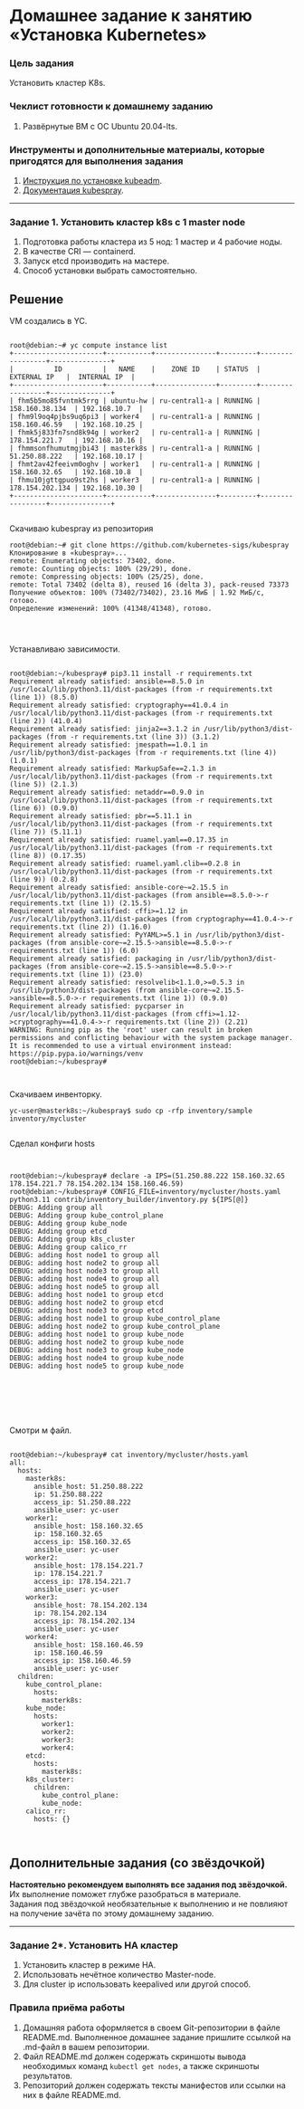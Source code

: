 # Домашнее задание к занятию «Установка Kubernetes» 

### Цель задания

Установить кластер K8s.

### Чеклист готовности к домашнему заданию

1. Развёрнутые ВМ с ОС Ubuntu 20.04-lts.


### Инструменты и дополнительные материалы, которые пригодятся для выполнения задания

1. [Инструкция по установке kubeadm](https://kubernetes.io/docs/setup/production-environment/tools/kubeadm/create-cluster-kubeadm/).
2. [Документация kubespray](https://kubespray.io/).

-----

### Задание 1. Установить кластер k8s с 1 master node

1. Подготовка работы кластера из 5 нод: 1 мастер и 4 рабочие ноды.
2. В качестве CRI — containerd.
3. Запуск etcd производить на мастере.
4. Способ установки выбрать самостоятельно.



## Решение



VM создались в YC.

~~~

root@debian:~# yc compute instance list
+----------------------+-----------+---------------+---------+-----------------+---------------+
|          ID          |   NAME    |    ZONE ID    | STATUS  |   EXTERNAL IP   |  INTERNAL IP  |
+----------------------+-----------+---------------+---------+-----------------+---------------+
| fhm5b5mo85fvntmk5rrg | ubuntu-hw | ru-central1-a | RUNNING | 158.160.38.134  | 192.168.10.7  |
| fhm9l9oq4pjbs9uq6pi3 | worker4   | ru-central1-a | RUNNING | 158.160.46.59   | 192.168.10.25 |
| fhmk5j833fn7snd8k94g | worker2   | ru-central1-a | RUNNING | 178.154.221.7   | 192.168.10.16 |
| fhmmsonfhumutmgjbi43 | masterk8s | ru-central1-a | RUNNING | 51.250.88.222   | 192.168.10.17 |
| fhmt2av42feeivm0oghv | worker1   | ru-central1-a | RUNNING | 158.160.32.65   | 192.168.10.8  |
| fhmu10jgttgpuo9st2hs | worker3   | ru-central1-a | RUNNING | 178.154.202.134 | 192.168.10.30 |
+----------------------+-----------+---------------+---------+-----------------+---------------+


~~~ 


Скачиваю kubespray из репозитория


~~~
root@debian:~# git clone https://github.com/kubernetes-sigs/kubespray
Клонирование в «kubespray»...
remote: Enumerating objects: 73402, done.
remote: Counting objects: 100% (29/29), done.
remote: Compressing objects: 100% (25/25), done.
remote: Total 73402 (delta 8), reused 16 (delta 3), pack-reused 73373
Получение объектов: 100% (73402/73402), 23.16 МиБ | 1.92 МиБ/с, готово.
Определение изменений: 100% (41348/41348), готово.




~~~


Устанавливаю зависимости.

~~~

root@debian:~/kubespray# pip3.11 install -r requirements.txt
Requirement already satisfied: ansible==8.5.0 in /usr/local/lib/python3.11/dist-packages (from -r requirements.txt (line 1)) (8.5.0)
Requirement already satisfied: cryptography==41.0.4 in /usr/local/lib/python3.11/dist-packages (from -r requirements.txt (line 2)) (41.0.4)
Requirement already satisfied: jinja2==3.1.2 in /usr/lib/python3/dist-packages (from -r requirements.txt (line 3)) (3.1.2)
Requirement already satisfied: jmespath==1.0.1 in /usr/lib/python3/dist-packages (from -r requirements.txt (line 4)) (1.0.1)
Requirement already satisfied: MarkupSafe==2.1.3 in /usr/local/lib/python3.11/dist-packages (from -r requirements.txt (line 5)) (2.1.3)
Requirement already satisfied: netaddr==0.9.0 in /usr/local/lib/python3.11/dist-packages (from -r requirements.txt (line 6)) (0.9.0)
Requirement already satisfied: pbr==5.11.1 in /usr/local/lib/python3.11/dist-packages (from -r requirements.txt (line 7)) (5.11.1)
Requirement already satisfied: ruamel.yaml==0.17.35 in /usr/local/lib/python3.11/dist-packages (from -r requirements.txt (line 8)) (0.17.35)
Requirement already satisfied: ruamel.yaml.clib==0.2.8 in /usr/local/lib/python3.11/dist-packages (from -r requirements.txt (line 9)) (0.2.8)
Requirement already satisfied: ansible-core~=2.15.5 in /usr/local/lib/python3.11/dist-packages (from ansible==8.5.0->-r requirements.txt (line 1)) (2.15.5)
Requirement already satisfied: cffi>=1.12 in /usr/local/lib/python3.11/dist-packages (from cryptography==41.0.4->-r requirements.txt (line 2)) (1.16.0)
Requirement already satisfied: PyYAML>=5.1 in /usr/lib/python3/dist-packages (from ansible-core~=2.15.5->ansible==8.5.0->-r requirements.txt (line 1)) (6.0)
Requirement already satisfied: packaging in /usr/lib/python3/dist-packages (from ansible-core~=2.15.5->ansible==8.5.0->-r requirements.txt (line 1)) (23.0)
Requirement already satisfied: resolvelib<1.1.0,>=0.5.3 in /usr/lib/python3/dist-packages (from ansible-core~=2.15.5->ansible==8.5.0->-r requirements.txt (line 1)) (0.9.0)
Requirement already satisfied: pycparser in /usr/local/lib/python3.11/dist-packages (from cffi>=1.12->cryptography==41.0.4->-r requirements.txt (line 2)) (2.21)
WARNING: Running pip as the 'root' user can result in broken permissions and conflicting behaviour with the system package manager. It is recommended to use a virtual environment instead: https://pip.pypa.io/warnings/venv
root@debian:~/kubespray# 



~~~

Скачиваем инвенторку.

~~~
yc-user@masterk8s:~/kubespray$ sudo cp -rfp inventory/sample inventory/mycluster


~~~


Сделал конфиги hosts

~~~


root@debian:~/kubespray# declare -a IPS=(51.250.88.222 158.160.32.65 178.154.221.7 78.154.202.134 158.160.46.59)
root@debian:~/kubespray# CONFIG_FILE=inventory/mycluster/hosts.yaml python3.11 contrib/inventory_builder/inventory.py ${IPS[@]}
DEBUG: Adding group all
DEBUG: Adding group kube_control_plane
DEBUG: Adding group kube_node
DEBUG: Adding group etcd
DEBUG: Adding group k8s_cluster
DEBUG: Adding group calico_rr
DEBUG: adding host node1 to group all
DEBUG: adding host node2 to group all
DEBUG: adding host node3 to group all
DEBUG: adding host node4 to group all
DEBUG: adding host node5 to group all
DEBUG: adding host node1 to group etcd
DEBUG: adding host node2 to group etcd
DEBUG: adding host node3 to group etcd
DEBUG: adding host node1 to group kube_control_plane
DEBUG: adding host node2 to group kube_control_plane
DEBUG: adding host node1 to group kube_node
DEBUG: adding host node2 to group kube_node
DEBUG: adding host node3 to group kube_node
DEBUG: adding host node4 to group kube_node
DEBUG: adding host node5 to group kube_node







~~~

Смотри м файл.

~~~

root@debian:~/kubespray# cat inventory/mycluster/hosts.yaml
all:
  hosts:
    masterk8s:
      ansible_host: 51.250.88.222
      ip: 51.250.88.222
      access_ip: 51.250.88.222
      ansible_user: yc-user  
    worker1:
      ansible_host: 158.160.32.65
      ip: 158.160.32.65
      access_ip: 158.160.32.65
      ansible_user: yc-user  
    worker2:
      ansible_host: 178.154.221.7
      ip: 178.154.221.7
      access_ip: 178.154.221.7
      ansible_user: yc-user  
    worker3:
      ansible_host: 78.154.202.134
      ip: 78.154.202.134
      access_ip: 78.154.202.134
      ansible_user: yc-user  
    worker4:
      ansible_host: 158.160.46.59
      ip: 158.160.46.59
      access_ip: 158.160.46.59
      ansible_user: yc-user  
  children:
    kube_control_plane:
      hosts:
        masterk8s:
    kube_node:
      hosts:
        worker1:
        worker2:
        worker3:
        worker4:
    etcd:
      hosts:
        masterk8s:
    k8s_cluster:
      children:
        kube_control_plane:
        kube_node:
    calico_rr:
      hosts: {}



~~~


## Дополнительные задания (со звёздочкой)

**Настоятельно рекомендуем выполнять все задания под звёздочкой.** Их выполнение поможет глубже разобраться в материале.   
Задания под звёздочкой необязательные к выполнению и не повлияют на получение зачёта по этому домашнему заданию. 

------
### Задание 2*. Установить HA кластер

1. Установить кластер в режиме HA.
2. Использовать нечётное количество Master-node.
3. Для cluster ip использовать keepalived или другой способ.

### Правила приёма работы

1. Домашняя работа оформляется в своем Git-репозитории в файле README.md. Выполненное домашнее задание пришлите ссылкой на .md-файл в вашем репозитории.
2. Файл README.md должен содержать скриншоты вывода необходимых команд `kubectl get nodes`, а также скриншоты результатов.
3. Репозиторий должен содержать тексты манифестов или ссылки на них в файле README.md.
